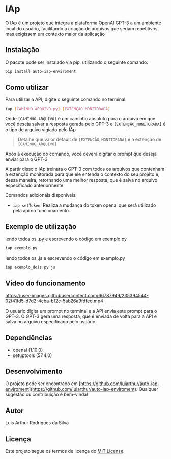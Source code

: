 # IAp

O IAp é um projeto que integra a plataforma OpenAI GPT-3 a um ambiente local do usuário, facilitando a criação de arquivos que seriam repetitivos mas exigissem um contexto maior da aplicação

## Instalação

O pacote pode ser instalado via pip, utilizando o seguinte comando:
```bash
pip install auto-iap-enviroment
```

## Como utilizar

Para utilizar a API, digite o seguinte comando no terminal:
```bash
iap [CAMINHO_ARQUIVO.py] [EXTENÇÃO_MONITORADA]
```
Onde `[CAMINHO_ARQUIVO]` é um caminho absoluto para o arquivo em que você deseja salvar a resposta gerada pelo GPT-3 e `[EXTENÇÃO_MONITORADA]` é o tipo de arquivo vigiado pelo IAp

> Detalhe que  valor default de `[EXTENÇÃO_MONITORADA]` é a extenção de `[CAMINHO_ARQUIVO]`

Após a execução do comando, você deverá digitar o prompt que deseja enviar para o GPT-3.

A partir disso o IAp treinara o GPT-3 com todos os arquivos que contenham a extenção monitorada para que ele entenda o contexto do seu projéto e, dessa maneira, retornando uma melhor resposta, que é salva no arquivo especificado anteriormente.

Comandos adicionais disponíveis:

- `iap setToken`:  Realiza a mudança do token openai que será utilizado pela api no funcionamento.

## Exemplo de utilização

lendo todos os .py e escrevendo o código em exemplo.py

```bash
iap exemplo.py 
```

lendo todos os .js e escrevendo o código em exemplo.py

```bash
iap exemplo_dois.py js
```

## Video do funcionamento

https://user-images.githubusercontent.com/66787949/235394544-02f41fd5-d7d2-4cba-bf2c-5ab26a9fdfed.mp4



O usuário digita um prompt no terminal e a API envia este prompt para o GPT-3. O GPT-3 gera uma resposta, que é enviada de volta para a API e salva no arquivo especificado pelo usuário.

## Dependências

- openai (1.10.0)
- setuptools (57.4.0)

## Desenvolvimento

O projeto pode ser encontrado em [https://github.com/luiarthur/auto-iap-enviroment](https://github.com/luiarthur/auto-iap-enviroment). Qualquer sugestão ou contribuição é bem-vinda! 

## Autor

Luis Arthur Rodrigues da Silva

## Licença

Este projeto segue os termos de licença do [MIT License](https://opensource.org/licenses/MIT).
